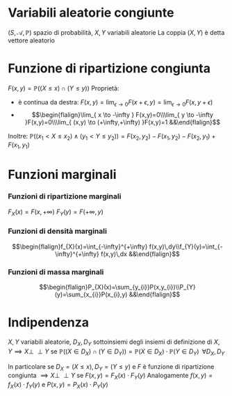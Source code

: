 # Variabili aleatorie congiunte
$(S,\mathcal{A},\mathbb{P})$ spazio di probabilità, $X,Y$ variabili aleatorie
La coppia $(X,Y)$ è detta vettore aleatorio

# Funzione di ripartizione congiunta
$F(x,y)=\mathbb{P}((X\leq x)\cap(Y\leq y))$
Proprietà:
- è continua da destra: $F(x,y)=\lim_{ \epsilon \to 0 }F(x+\epsilon,y)=\lim_{ \epsilon \to 0 }F(x,y+\epsilon)$
- $$\begin{flalign}\lim_{ x \to -\infty } F(x,y)=0\\\lim_{ y \to -\infty }F(x,y)=0\\\lim_{ (x,y) \to (+\infty,+\infty) }F(x,y)=1 &&\end{flalign}$$

Inoltre:
$\mathbb{P}((x_{1}<X\leq x_{2})\land(y_{1}<Y\leq y_{2}))=F(x_{2},y_{2})-F(x_{1},y_{2})-F(x_{2},y_{1})+F(x_{1},y_{1})$

# Funzioni marginali
### Funzioni di ripartizione marginali
$F_{X}(x)=F(x,+\infty)$
$F_{Y}(y)=F(+\infty,y)$

### Funzioni di densità marginali
$$\begin{flalign}f_{X}(x)=\int_{-\infty}^{+\infty} f(x,y)\,dy\\f_{Y}(y)=\int_{-\infty}^{+\infty} f(x,y)\,dx &&\end{flalign}$$

### Funzioni di massa marginali
$$\begin{flalign}P_{X}(x)=\sum_{y_{i}}P(x,y_{i})\\P_{Y}(y)=\sum_{x_{i}}P(x_{i},y)   &&\end{flalign}$$

# Indipendenza
$X,Y$ variabili aleatorie, $D_{X},D_{Y}$ sottoinsiemi degli insiemi di definizione di $X,Y\implies X\perp \!\!\! \perp Y$ se $\mathbb{P}((X\in D_{X})\cap(Y\in D_{Y}))=\mathbb{P}(X\in D_{X})\cdot \mathbb{P}(Y\in D_{Y})\;\;\forall D_{X},D_{Y}$

In particolare se $D_{X}=(X\leq x),D_{Y}=(Y\leq y)$ e $F$ è funzione di ripartizione congiunta $\implies X\perp \!\!\! \perp Y$ se $F(x,y)=F_{X}(x)\cdot F_{Y}(y)$
Analogamente $f(x,y)=f_{X}(x)\cdot f_{Y}(y)$ e $P(x,y)=P_{X}(x)\cdot P_{Y}(y)$
